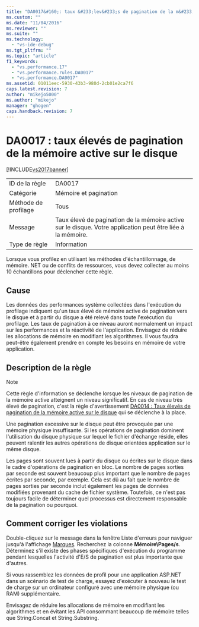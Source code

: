 ```yaml
---
title: "DA0017&#160;: taux &#233;lev&#233;s de pagination de la m&#233;moire active sur le disque | Microsoft Docs"
ms.custom: ""
ms.date: "11/04/2016"
ms.reviewer: ""
ms.suite: ""
ms.technology: 
  - "vs-ide-debug"
ms.tgt_pltfrm: ""
ms.topic: "article"
f1_keywords: 
  - "vs.performance.17"
  - "vs.performance.rules.DA0017"
  - "vs.performance.DA0017"
ms.assetid: 01011eec-5930-43b3-980d-2cb01e2ca7f6
caps.latest.revision: 7
author: "mikejo5000"
ms.author: "mikejo"
manager: "ghogen"
caps.handback.revision: 7
---
```

# DA0017&#160;: taux &#233;lev&#233;s de pagination de la m&#233;moire active sur le disque
[!INCLUDE[vs2017banner](../code-quality/includes/vs2017banner.md)]

|||  
|-|-|  
|ID de la règle|DA0017|  
|Catégorie|Mémoire et pagination|  
|Méthode de profilage|Tous|  
|Message|Taux élevé de pagination de la mémoire active sur le disque.  Votre application peut être liée à la mémoire.|  
|Type de règle|Information|  
  
 Lorsque vous profilez en utilisant les méthodes d'échantillonnage, de mémoire. NET ou de conflits de ressources, vous devez collecter au moins 10 échantillons pour déclencher cette règle.  
  
## Cause  
 Les données des performances système collectées dans l'exécution du profilage indiquent qu'un taux élevé de mémoire active de pagination vers le disque et à partir du disque a été relevé dans toute l'exécution du profilage.  Les taux de pagination à ce niveau auront normalement un impact sur les performances et la réactivité de l'application.  Envisagez de réduire les allocations de mémoire en modifiant les algorithmes.  Il vous faudra peut\-être également prendre en compte les besoins en mémoire de votre application.  
  
## Description de la règle  
  
> [!NOTE]
>  Cette règle d'information se déclenche lorsque les niveaux de pagination de la mémoire active atteignent un niveau significatif.  En cas de niveau très élevé de pagination, c'est la règle d'avertissement [DA0014 : Taux élevés de pagination de la mémoire active sur le disque](../Topic/DA0014:%20Extremely%20high%20rates%20of%20paging%20active%20memory%20to%20disk.md) qui se déclenche à la place.  
  
 Une pagination excessive sur le disque peut être provoquée par une mémoire physique insuffisante.  Si les opérations de pagination dominent l'utilisation du disque physique sur lequel le fichier d'échange réside, elles peuvent ralentir les autres opérations de disque orientées application sur le même disque.  
  
 Les pages sont souvent lues à partir du disque ou écrites sur le disque dans le cadre d'opérations de pagination en bloc.  Le nombre de pages sorties par seconde est souvent beaucoup plus important que le nombre de pages écrites par seconde, par exemple.  Cela est dû au fait que le nombre de pages sorties par seconde inclut également les pages de données modifiées provenant du cache de fichier système.  Toutefois, ce n'est pas toujours facile de déterminer quel processus est directement responsable de la pagination ou pourquoi.  
  
## Comment corriger les violations  
 Double\-cliquez sur le message dans la fenêtre Liste d'erreurs pour naviguer jusqu'à l'affichage [Marques](../profiling/marks-view.md).  Recherchez la colonne **Mémoire\\Pages\/s**.  Déterminez s'il existe des phases spécifiques d'exécution du programme pendant lesquelles l'activité d'E\/S de pagination est plus importante que d'autres.  
  
 Si vous rassemblez les données de profil pour une application ASP.NET dans un scénario de test de charge, essayez d'exécuter à nouveau le test de charge sur un ordinateur configuré avec une mémoire physique \(ou RAM\) supplémentaire.  
  
 Envisagez de réduire les allocations de mémoire en modifiant les algorithmes et en évitant les API consommant beaucoup de mémoire telles que String.Concat et String.Substring.
